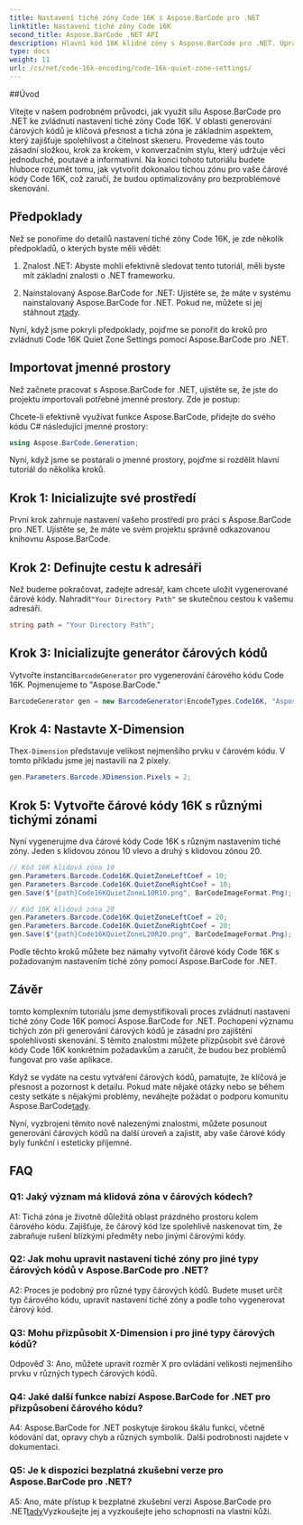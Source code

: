 ```yaml
---
title: Nastavení tiché zóny Code 16K s Aspose.BarCode pro .NET
linktitle: Nastavení tiché zóny Code 16K
second_title: Aspose.BarCode .NET API
description: Hlavní kód 16K klidné zóny s Aspose.BarCode pro .NET. Upravte nastavení čárových kódů pro spolehlivé skenování.
type: docs
weight: 11
url: /cs/net/code-16k-encoding/code-16k-quiet-zone-settings/
---
```

##Úvod

Vítejte v našem podrobném průvodci, jak využít sílu Aspose.BarCode pro .NET ke zvládnutí nastavení tiché zóny Code 16K. V oblasti generování čárových kódů je klíčová přesnost a tichá zóna je základním aspektem, který zajišťuje spolehlivost a čitelnost skeneru. Provedeme vás touto zásadní složkou, krok za krokem, v konverzačním stylu, který udržuje věci jednoduché, poutavé a informativní. Na konci tohoto tutoriálu budete hluboce rozumět tomu, jak vytvořit dokonalou tichou zónu pro vaše čárové kódy Code 16K, což zaručí, že budou optimalizovány pro bezproblémové skenování.

## Předpoklady

Než se ponoříme do detailů nastavení tiché zóny Code 16K, je zde několik předpokladů, o kterých byste měli vědět:

1. Znalost .NET: Abyste mohli efektivně sledovat tento tutoriál, měli byste mít základní znalosti o .NET frameworku.

2.  Nainstalovaný Aspose.BarCode for .NET: Ujistěte se, že máte v systému nainstalovaný Aspose.BarCode for .NET. Pokud ne, můžete si jej stáhnout z[tady](https://releases.aspose.com/barcode/net/).

Nyní, když jsme pokryli předpoklady, pojďme se ponořit do kroků pro zvládnutí Code 16K Quiet Zone Settings pomocí Aspose.BarCode pro .NET.

## Importovat jmenné prostory

Než začnete pracovat s Aspose.BarCode for .NET, ujistěte se, že jste do projektu importovali potřebné jmenné prostory. Zde je postup:

Chcete-li efektivně využívat funkce Aspose.BarCode, přidejte do svého kódu C# následující jmenné prostory:

```csharp
using Aspose.BarCode.Generation;
```

Nyní, když jsme se postarali o jmenné prostory, pojďme si rozdělit hlavní tutoriál do několika kroků.

## Krok 1: Inicializujte své prostředí

První krok zahrnuje nastavení vašeho prostředí pro práci s Aspose.BarCode pro .NET. Ujistěte se, že máte ve svém projektu správně odkazovanou knihovnu Aspose.BarCode.

## Krok 2: Definujte cestu k adresáři

 Než budeme pokračovat, zadejte adresář, kam chcete uložit vygenerované čárové kódy. Nahradit`"Your Directory Path"` se skutečnou cestou k vašemu adresáři.

```csharp
string path = "Your Directory Path";
```

## Krok 3: Inicializujte generátor čárových kódů

 Vytvořte instanci`BarcodeGenerator` pro vygenerování čárového kódu Code 16K. Pojmenujeme to "Aspose.BarCode."

```csharp
BarcodeGenerator gen = new BarcodeGenerator(EncodeTypes.Code16K, "Aspose.BarCode");
```

## Krok 4: Nastavte X-Dimension

 The`X-Dimension` představuje velikost nejmenšího prvku v čárovém kódu. V tomto příkladu jsme jej nastavili na 2 pixely.

```csharp
gen.Parameters.Barcode.XDimension.Pixels = 2;
```

## Krok 5: Vytvořte čárové kódy 16K s různými tichými zónami

Nyní vygenerujme dva čárové kódy Code 16K s různým nastavením tiché zóny. Jeden s klidovou zónou 10 vlevo a druhý s klidovou zónou 20.

```csharp
// Kód 16K klidová zóna 10
gen.Parameters.Barcode.Code16K.QuietZoneLeftCoef = 10;
gen.Parameters.Barcode.Code16K.QuietZoneRightCoef = 10;
gen.Save($"{path}Code16KQuietZoneL10R10.png", BarCodeImageFormat.Png);

// Kód 16K klidová zóna 20
gen.Parameters.Barcode.Code16K.QuietZoneLeftCoef = 20;
gen.Parameters.Barcode.Code16K.QuietZoneRightCoef = 20;
gen.Save($"{path}Code16KQuietZoneL20R20.png", BarCodeImageFormat.Png);
```

Podle těchto kroků můžete bez námahy vytvořit čárové kódy Code 16K s požadovaným nastavením tiché zóny pomocí Aspose.BarCode for .NET.

## Závěr

tomto komplexním tutoriálu jsme demystifikovali proces zvládnutí nastavení tiché zóny Code 16K pomocí Aspose.BarCode for .NET. Pochopení významu tichých zón při generování čárových kódů je zásadní pro zajištění spolehlivosti skenování. S těmito znalostmi můžete přizpůsobit své čárové kódy Code 16K konkrétním požadavkům a zaručit, že budou bez problémů fungovat pro vaše aplikace.

 Když se vydáte na cestu vytváření čárových kódů, pamatujte, že klíčová je přesnost a pozornost k detailu. Pokud máte nějaké otázky nebo se během cesty setkáte s nějakými problémy, neváhejte požádat o podporu komunitu Aspose.BarCode[tady](https://forum.aspose.com/c/barcode/13).

Nyní, vyzbrojeni těmito nově nalezenými znalostmi, můžete posunout generování čárových kódů na další úroveň a zajistit, aby vaše čárové kódy byly funkční i esteticky příjemné.

## FAQ

### Q1: Jaký význam má klidová zóna v čárových kódech?
   
A1: Tichá zóna je životně důležitá oblast prázdného prostoru kolem čárového kódu. Zajišťuje, že čárový kód lze spolehlivě naskenovat tím, že zabraňuje rušení blízkými předměty nebo jinými čárovými kódy.

### Q2: Jak mohu upravit nastavení tiché zóny pro jiné typy čárových kódů v Aspose.BarCode pro .NET?

A2: Proces je podobný pro různé typy čárových kódů. Budete muset určit typ čárového kódu, upravit nastavení tiché zóny a podle toho vygenerovat čárový kód.

### Q3: Mohu přizpůsobit X-Dimension i pro jiné typy čárových kódů?

Odpověď 3: Ano, můžete upravit rozměr X pro ovládání velikosti nejmenšího prvku v různých typech čárových kódů.

### Q4: Jaké další funkce nabízí Aspose.BarCode for .NET pro přizpůsobení čárového kódu?

A4: Aspose.BarCode for .NET poskytuje širokou škálu funkcí, včetně kódování dat, opravy chyb a různých symbolik. Další podrobnosti najdete v dokumentaci.

### Q5: Je k dispozici bezplatná zkušební verze pro Aspose.BarCode pro .NET?

 A5: Ano, máte přístup k bezplatné zkušební verzi Aspose.BarCode pro .NET[tady](https://releases.aspose.com/)Vyzkoušejte jej a vyzkoušejte jeho schopnosti na vlastní kůži.